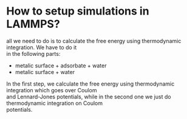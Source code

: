 # How to setup simulations in LAMMPS?  
all we need to do is to calculate the free energy using thermodynamic integration. We have to do it  
in the following parts:  
* metalic surface + adsorbate + water  
* metalic surface + water  

In the first step, we calculate the free energy using thermodynamic integration which goes over Coulom  
and Lennard-Jones potentials, while in the second one we just do thermodynamic integration on Coulom  
potentials.

